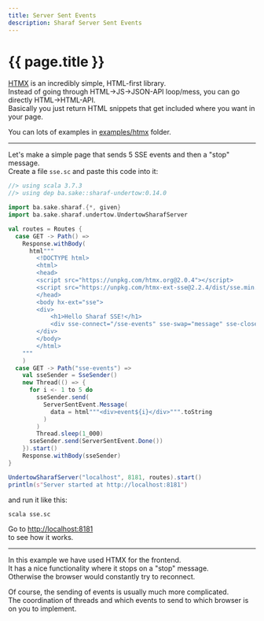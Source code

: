 ```yaml
---
title: Server Sent Events
description: Sharaf Server Sent Events
---
```


# {{ page.title }}

[HTMX]("https://htmx.org/") is an incredibly simple, HTML-first library.  
Instead of going through HTML->JS->JSON-API loop/mess, you can go directly HTML->HTML-API.  
Basically you just return HTML snippets that get included where you want in your page.

You can lots of examples in [examples/htmx]({{site.data.project.gh.sourcesUrl}}/examples/htmx) folder.

---

Let's make a simple page that sends 5 SSE events and then a "stop" message.  
Create a file `sse.sc` and paste this code into it:

```scala
//> using scala 3.7.3
//> using dep ba.sake::sharaf-undertow:0.14.0

import ba.sake.sharaf.{*, given}
import ba.sake.sharaf.undertow.UndertowSharafServer

val routes = Routes {
  case GET -> Path() =>
    Response.withBody(
      html"""
        <!DOCTYPE html>
        <html>
        <head>
        <script src="https://unpkg.com/htmx.org@2.0.4"></script>
        <script src="https://unpkg.com/htmx-ext-sse@2.2.4/dist/sse.min.js" ></script>
        </head>
        <body hx-ext="sse">
        <div>
            <h1>Hello Sharaf SSE!</h1>
            <div sse-connect="/sse-events" sse-swap="message" sse-close="stop" hx-target="this" hx-swap="beforeend settle:1s"></div>
        </div>
        </body>
        </html>
    """
    )
  case GET -> Path("sse-events") =>
    val sseSender = SseSender()
    new Thread(() => {
      for i <- 1 to 5 do
        sseSender.send(
          ServerSentEvent.Message(
            data = html"""<div>event${i}</div>""".toString
          )
        )
        Thread.sleep(1_000)
      sseSender.send(ServerSentEvent.Done())
    }).start()
    Response.withBody(sseSender)
}

UndertowSharafServer("localhost", 8181, routes).start()
println(s"Server started at http://localhost:8181")
```

and run it like this:
```sh
scala sse.sc 
```

Go to [http://localhost:8181](http://localhost:8181)  
to see how it works.

---
In this example we have used HTMX for the frontend.  
It has a nice functionality where it stops on a "stop" message.  
Otherwise the browser would constantly try to reconnect.

Of course, the sending of events is usually much more complicated.  
The coordination of threads and which events to send to which browser is on you to implement.
